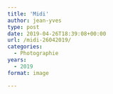 ```yaml
---
title: 'Midi'
author: jean-yves
type: post
date: 2019-04-26T18:39:08+00:00
url: /midi-26042019/
categories:
  - Photographie
years:
  - 2019
format: image

---
```

